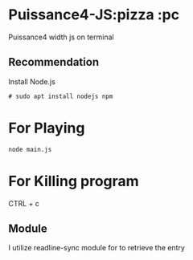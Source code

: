 # Puissance4-JS:pizza :pc
Puissance4 width js on terminal

## Recommendation
Install Node.js
```
# sudo apt install nodejs npm 
```

# For Playing
```
node main.js
```
# For Killing program
CTRL + c

## Module
I utilize readline-sync module for to retrieve the entry
